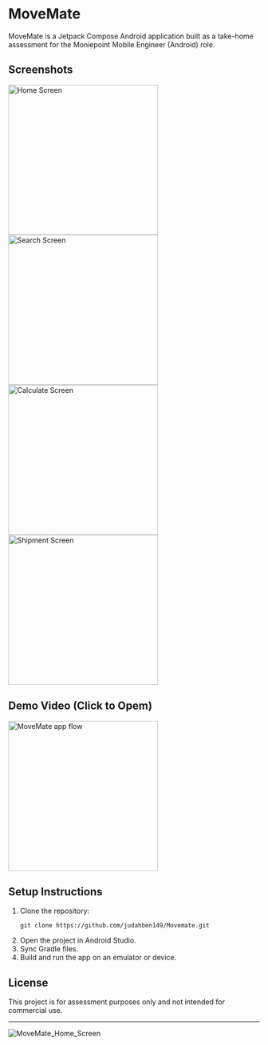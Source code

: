 <h1>MoveMate</h1>

<p>MoveMate is a Jetpack Compose Android application built as a take-home assessment for the Moniepoint Mobile Engineer (Android) role.</p>

<h2>Screenshots</h2>
<img src="https://github.com/user-attachments/assets/6d6cd110-e52e-4d2a-bfaa-58ffa4961e0a" width="300" alt="Home Screen">
<img src="https://github.com/user-attachments/assets/87b2ccd6-0237-4a35-b200-069ca3576aad" width="300" alt="Search Screen">
<img src="https://github.com/user-attachments/assets/b4a99a79-af7c-473b-8ada-b7aa2c2c69ad" width="300" alt="Calculate Screen">
<img src="https://github.com/user-attachments/assets/fe168b3d-ab33-478a-bb68-18bae70e5d68" width="300" alt="Shipment Screen">

## Demo Video (Click to Opem)
<a href="https://youtube.com/shorts/0kWRyBiy9fU">
  <img src="https://github.com/user-attachments/assets/f7f53184-45e7-401d-a537-1d71649d1af4" width="300" alt="MoveMate app flow">
</a>


<h2>Setup Instructions</h2>
<ol>
  <li>Clone the repository:</li>
  <pre><code>git clone https://github.com/judahben149/Movemate.git</code></pre>
  <li>Open the project in Android Studio.</li>
  <li>Sync Gradle files.</li>
  <li>Build and run the app on an emulator or device.</li>
</ol>

<h2>License</h2>
<p>This project is for assessment purposes only and not intended for commercial use.</p>

<hr>

![MoveMate_Home_Screen](https://github.com/user-attachments/assets/f7f53184-45e7-401d-a537-1d71649d1af4)
